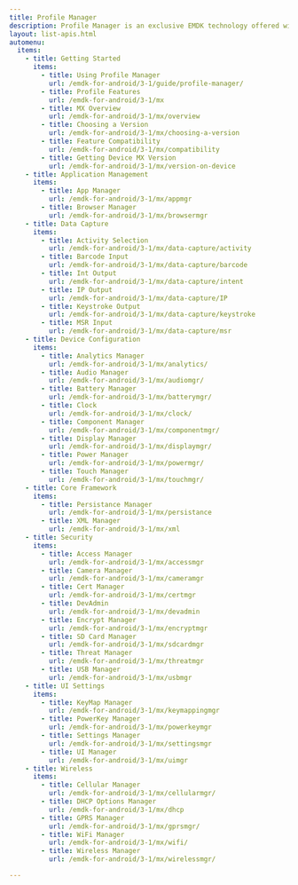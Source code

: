 ```yaml
---
title: Profile Manager
description: Profile Manager is an exclusive EMDK technology offered within your IDE, providing a GUI based development tool. This allows you to write fewer lines of code resulting in reduced development time, effort and errors.
layout: list-apis.html
automenu:
  items:
    - title: Getting Started
      items:
        - title: Using Profile Manager
          url: /emdk-for-android/3-1/guide/profile-manager/
        - title: Profile Features
          url: /emdk-for-android/3-1/mx
        - title: MX Overview
          url: /emdk-for-android/3-1/mx/overview
        - title: Choosing a Version
          url: /emdk-for-android/3-1/mx/choosing-a-version
        - title: Feature Compatibility
          url: /emdk-for-android/3-1/mx/compatibility
        - title: Getting Device MX Version
          url: /emdk-for-android/3-1/mx/version-on-device
    - title: Application Management
      items:
        - title: App Manager
          url: /emdk-for-android/3-1/mx/appmgr
        - title: Browser Manager
          url: /emdk-for-android/3-1/mx/browsermgr
    - title: Data Capture
      items:
        - title: Activity Selection
          url: /emdk-for-android/3-1/mx/data-capture/activity   
        - title: Barcode Input
          url: /emdk-for-android/3-1/mx/data-capture/barcode   
        - title: Int Output
          url: /emdk-for-android/3-1/mx/data-capture/intent   
        - title: IP Output
          url: /emdk-for-android/3-1/mx/data-capture/IP
        - title: Keystroke Output
          url: /emdk-for-android/3-1/mx/data-capture/keystroke
        - title: MSR Input
          url: /emdk-for-android/3-1/mx/data-capture/msr   
    - title: Device Configuration
      items:
        - title: Analytics Manager
          url: /emdk-for-android/3-1/mx/analytics/
        - title: Audio Manager
          url: /emdk-for-android/3-1/mx/audiomgr/
        - title: Battery Manager
          url: /emdk-for-android/3-1/mx/batterymgr/
        - title: Clock
          url: /emdk-for-android/3-1/mx/clock/
        - title: Component Manager
          url: /emdk-for-android/3-1/mx/componentmgr/
        - title: Display Manager
          url: /emdk-for-android/3-1/mx/displaymgr/
        - title: Power Manager
          url: /emdk-for-android/3-1/mx/powermgr/
        - title: Touch Manager
          url: /emdk-for-android/3-1/mx/touchmgr/
    - title: Core Framework
      items:
        - title: Persistance Manager
          url: /emdk-for-android/3-1/mx/persistance
        - title: XML Manager
          url: /emdk-for-android/3-1/mx/xml
    - title: Security
      items:
        - title: Access Manager
          url: /emdk-for-android/3-1/mx/accessmgr
        - title: Camera Manager
          url: /emdk-for-android/3-1/mx/cameramgr
        - title: Cert Manager
          url: /emdk-for-android/3-1/mx/certmgr
        - title: DevAdmin 
          url: /emdk-for-android/3-1/mx/devadmin
        - title: Encrypt Manager
          url: /emdk-for-android/3-1/mx/encryptmgr
        - title: SD Card Manager
          url: /emdk-for-android/3-1/mx/sdcardmgr
        - title: Threat Manager
          url: /emdk-for-android/3-1/mx/threatmgr
        - title: USB Manager
          url: /emdk-for-android/3-1/mx/usbmgr
    - title: UI Settings
      items: 
        - title: KeyMap Manager
          url: /emdk-for-android/3-1/mx/keymappingmgr
        - title: PowerKey Manager
          url: /emdk-for-android/3-1/mx/powerkeymgr
        - title: Settings Manager
          url: /emdk-for-android/3-1/mx/settingsmgr
        - title: UI Manager
          url: /emdk-for-android/3-1/mx/uimgr
    - title: Wireless
      items:
        - title: Cellular Manager
          url: /emdk-for-android/3-1/mx/cellularmgr/
        - title: DHCP Options Manager
          url: /emdk-for-android/3-1/mx/dhcp
        - title: GPRS Manager
          url: /emdk-for-android/3-1/mx/gprsmgr/
        - title: WiFi Manager
          url: /emdk-for-android/3-1/mx/wifi/
        - title: Wireless Manager
          url: /emdk-for-android/3-1/mx/wirelessmgr/

---
```



